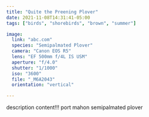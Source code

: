 ```yaml
---
title: "Quite the Preening Plover"
date: 2021-11-08T14:31:41-05:00
tags: ["birds", "shorebirds", "brown", "summer"]

image:
  link: "abc.com"
  species: "Semipalmated Plover"
  camera: "Canon EOS R5"
  lens: "EF 500mm f/4L IS USM"
  aperture: "f/4.0"
  shutter: "1/1000"
  iso: "3600"
  file: "_M6A2043"
  orientation: "vertical"

---
```


description content!!!
port mahon semipalmated plover